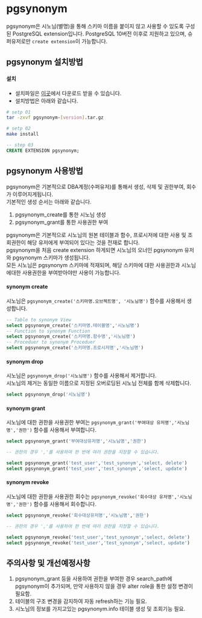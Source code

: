 # pgsynonym

pgsynonym은 시노님(별명)을 통해 스키마 이름을 붙이지 않고 사용할 수 있도록 구성된 PostgreSQL extension입니다.
PostgreSQL 10버전 이후로 지원하고 있으며, 슈퍼유저로만 `create extension`이 가능합니다.

## pgsynonym 설치방법
#### 설치
- 설치파일은 [이곳](https://github.com/Query-Tricks/pgsynonym/releases/tag/latest)에서 다운로드 받을 수 있습니다.
- 설치방법은 아래와 같습니다.
```bash
# setp 01
tar -zxvf pgsynonym-[version].tar.gz

# setp 02
make install
```
```sql
-- step 03
CREATE EXTENSION pgsynonym;
```

## pgsynonym 사용방법
pgsynonym은 기본적으로 DBA계정(수퍼유저)를 통해서 생성, 삭제 및 권한부여, 회수가 이루어지게됩니다.  
기본적인 생성 순서는 아래와 같습니다.  
1. pgsynonym_create를 통한 시노님 생성
2. pgsynonym_grant를 통한 사용권한 부여

pgsynonym은 기본적으로 시노님의 원본 테이블과 함수, 프로시저에 대한 사용 및 조회권한이 해당 유저에게 부여되어 있다는 것을 전재로 합니다.  
pgsynonym을 처음 create extension 하게되면 시노님의 오너인 pgsynonym 유저와 pgsynonym 스키마가 생성됩니다.  
모든 시노님은 pgsynonym 스키마에 적재되며, 해당 스키마에 대한 사용권한과 시노님에대한 사용권한을 부여받아야만 사용이 가능합니다.  

#### synonym create
시노님은 `pgsynonym_create('스키마명.오브젝트명', '시노님명')` 함수를 사용해서 생성합니다.
```sql
-- Table to synonym View
select pgsynonym_create('스키마명.테이블명','시노님명')
-- Function to synonym Function
select pgsynonym_create('스키마명.함수명','시노님명')
-- Proceduer to synonym Proceduer
select pgsynonym_create('스키마명.프로시저명','시노님명')
```
#### synonym drop
시노님은 `pgsynonym_drop('시노님명')` 함수를 사용해서 제거합니다.  
시노님의 제거는 동일한 이름으로 지정된 오버로딩된 시노님 전체를 함께 삭제합니다.
```sql
select pgsynonym_drop('시노님명')
```
#### synonym grant
시노님에 대한 권한을 사용권한 부여는 `pgsynonym_grant('부여대상 유저명','시노님명','권한')` 함수를 사용해서 부여합니다.  
```sql
select pgsynonym_grant('부여대상유저명','시노님명','권한')

-- 권한의 경우 ','를 사용하여 한 번에 여러 권한을 지정할 수 있습니다.

select pgsynonym_grant('test_user','test_synonym','select, delete')
select pgsynonym_grant('test_user','test_synonym','select, update')
```
#### synonym revoke
시노님에 대한 권한을 사용권한 회수는 `pgsynonym_revoke('회수대상 유저명','시노님명','권한')` 함수를 사용해서 회수합니다.
```sql
select pgsynonym_revoke('회수대상유저명','시노님명','권한')

-- 권한의 경우 ','를 사용하여 한 번에 여러 권한을 지정할 수 있습니다.

select pgsynonym_revoke('test_user','test_synonym','select, delete')
select pgsynonym_revoke('test_user','test_synonym','select, update')
```
## 주의사항 및 개선예정사항
1. pgsynonym_grant 등을 사용하여 권한을 부여한 경우 search_path에 pgsynonym이 추가되며, 만약 사용하지 않을 경우 alter role을 통한 설정 변경이 필요함.
2. 테이블의 구조 변경을 감지하여 자동 refresh하는 기능 필요.
3. 시노님의 정보를 가지고있는 pgsynonym.info 테이블 생성 및 조회기능 필요.
